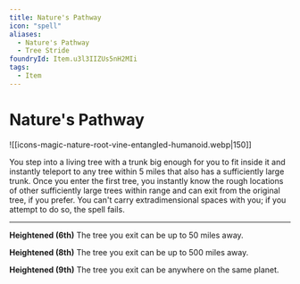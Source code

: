```yaml
---
title: Nature's Pathway
icon: "spell"
aliases:
  - Nature's Pathway
  - Tree Stride
foundryId: Item.u3l3IIZUs5nH2MIi
tags:
  - Item
---
```


# Nature's Pathway
![[icons-magic-nature-root-vine-entangled-humanoid.webp|150]]

You step into a living tree with a trunk big enough for you to fit inside it and instantly teleport to any tree within 5 miles that also has a sufficiently large trunk. Once you enter the first tree, you instantly know the rough locations of other sufficiently large trees within range and can exit from the original tree, if you prefer. You can't carry extradimensional spaces with you; if you attempt to do so, the spell fails.

* * *

**Heightened (6th)** The tree you exit can be up to 50 miles away.

**Heightened (8th)** The tree you exit can be up to 500 miles away.

**Heightened (9th)** The tree you exit can be anywhere on the same planet.
